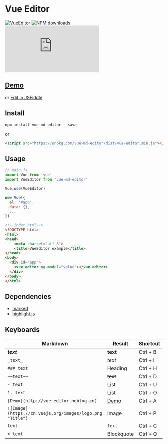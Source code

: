 # Vue Editor

[![VueEditor](https://img.shields.io/npm/v/vue-md-editor.svg)](https://www.npmjs.org/package/vue-md-editor) [![NPM downloads](http://img.shields.io/npm/dm/vue-md-editor.svg)](https://npmjs.org/package/vue-md-editor) [![JS gzip size](http://img.badgesize.io/https://unpkg.com/vue-md-editor/dist/vue-editor.min.js?compression=gzip&label=gzip%20size:%20JS)](https://unpkg.com/vue-md-editor/dist/vue-editor.min.js)

## [Demo](http://vue-editor.beblog.cn/)
or [Edit in JSFiddle](https://jsfiddle.net/mb5kxrfb/6/)

## Install

```shell
npm install vue-md-editor --save
```
or
```html
<script src="https://unpkg.com/vue-md-editor/dist/vue-editor.min.js"></script>
```

## Usage

```js
// main.js
import Vue from 'vue'
import VueEditor from 'vue-md-editor'

Vue.use(VueEditor)

new Vue({
  el: '#app',
  data: {},
  ...
})
```
```html
<!--index.html-->
<!DOCTYPE html>
<html>
<head>
    <meta charset="utf-8">
    <title>VueEditor example</title>
</head>
<body>
  <div id="app">
    <vue-editor ng-model="value"></vue-editor>
  </div>
</body>
</html>
```

## Dependencies
- [marked](https://github.com/chjj/marked)
- [highlight.js](https://github.com/isagalaev/highlight.js)

## Keyboards
Markdown | Result | Shortcut
---|---|---
<em>**text**</em> | **text** | Ctrl + B
`_text_` | _text_ | Ctrl + I
`### text` | Heading | Ctrl + H
`~~text~~` | ~~text~~ | Ctrl + D
`- text` | List | Ctrl + U
`1. text` | List| Ctrl + O
`[Demo](http://vue-editor.beblog.cn)` | [Demo](http://vue-editor.beblog.cn) | Ctrl + A
`![Image](https://cn.vuejs.org/images/logo.png "Title")` | Image | Ctrl + P
``text`` | `text` | Ctrl + C
`> text` | Blockquote | Ctrl + Q
